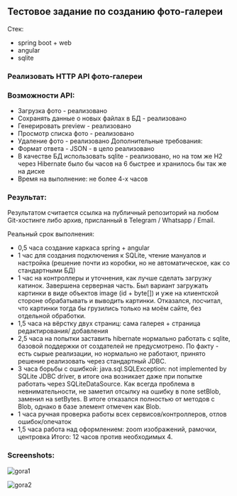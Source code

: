 ## Тестовое задание по созданию фото-галереи
Стек:
* spring boot + web
* angular
* sqlite

### Реализовать HTTP API фото-галереи
### Возможности API:
* Загрузка фото - реализовано
* Сохранять данные о новых файлах в БД - реализовано
* Генерировать preview - реализовано 
* Просмотр списка фото - реализовано
* Удаление фото - реализовано
Дополнительные требования:
* Формат ответа - JSON - в цело реализовано
* В качестве БД использовать sqlite - реализовано, но на том же H2 через Hibernate было бы часов на 6 быстрее и хранилось бы так же на диске
* Время на выполнение: не более 4-х часов

### Результат:
Результатом считается ссылка на публичный репозиторий на любом Git-хостинге либо
архив, присланный в Telegram / Whatsapp / Email.

Реальный срок выполнения:
* 0,5 часа создание каркаса spring + angular
* 1 час для создания подключения к SQLite, чтение мануалов и настройка (решение почти из коробки, но не автоматическое, как со стандартными БД)
* 1 час на контроллеры и уточнения, как лучше сделать загрузку катинок. Завершена серверная часть. Был вариант загружать картинки в виде объектов image (id + byte[]) и уже на клиентской стороне обрабатывать и выводить картинки. Отказался, посчитал, что картинки тогда бы грузились только на моём сайте, без отдельной обработки.
* 1,5 часа на вёрстку двух страниц: сама галерея + страница редактирования/ добавления
* 2,5 часа на попытки заставить hibernate нормально работать с sqlite, базовой поддержки от создателей не предусмотрено. По факту - есть сырые реализации, но нормально не работают, принято решение реализовать через стандартный JDBC.
* 3 часа борьбы с ошибкой: java.sql.SQLException: not implemented by SQLite JDBC driver, в итоге она возникает даже при попытке работать через SQLiteDataSource. Как всегда проблема в невнимательности, не заметил отсылку на ошибку в поле setBlob, заменил на setBytes. В итоге отказался полностью от методов с Blob, однако в базе элемент отмечен как Blob.
* 1 часа ручная проверка работы всех сервисов/контроллеров, отлов ошибок/опечаток
* 1,5 часа работа над оформлением: zoom изображений, рамочки, центровка
Итого: 12 часов против необходимых 4.

### Screenshots:
![gora1](https://user-images.githubusercontent.com/58567444/85932618-3cc0c580-b8d6-11ea-8175-06945d4ab100.png)

![gora2](https://user-images.githubusercontent.com/58567444/85932630-595cfd80-b8d6-11ea-812c-263f24209b93.png)
